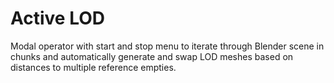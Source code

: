# Active LOD
Modal operator with start and stop menu to iterate through Blender scene in chunks and automatically generate and swap LOD meshes based on distances to multiple reference empties.

